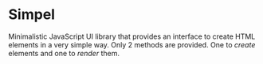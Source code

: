 # Simpel
Minimalistic JavaScript UI library that provides an interface
to create HTML elements in a very simple way. Only 2 methods
are provided. One to _create_ elements and one to _render_
them.
